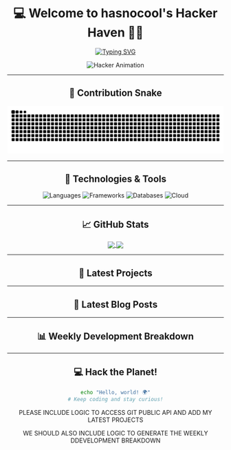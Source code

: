 <div align="center">

# 💻 Welcome to hasnocool's Hacker Haven 🐱‍💻

[![Typing SVG](https://readme-typing-svg.herokuapp.com?font=Fira+Code&size=24&duration=3000&pause=500&color=00FF00&center=true&vCenter=true&width=500&height=60&lines=Hey%2C+I'm+a+Code+Ninja!;I+Love+Open+Source+❤️;Always+Hacking+Something+New+🔧)](https://git.io/typing-svg)

<img src="https://media.giphy.com/media/13HgwGsXF0aiGY/giphy.gif" alt="Hacker Animation" width="300"/>

---

## 🐍 Contribution Snake

<img src="https://github.com/hasnocool/hasnocool/blob/main/github-contribution-grid-snake-dark.svg" alt="Snake animation" />

---

## 🔧 Technologies & Tools

![Languages](https://skillicons.dev/icons?i=python,java,javascript,go,rust,c,cpp,cs,html,css,bash&theme=dark)
![Frameworks](https://skillicons.dev/icons?i=react,vue,angular,django,flask,spring,nodejs,express&theme=dark)
![Databases](https://skillicons.dev/icons?i=mysql,postgresql,mongodb,redis&theme=dark)
![Cloud](https://skillicons.dev/icons?i=aws,gcp,azure,docker,kubernetes&theme=dark)

---

## 📈 GitHub Stats

<a href="https://github.com/hasnocool">
  <img align="center" src="https://github-readme-stats.vercel.app/api?username=hasnocool&show_icons=true&theme=radical&hide_border=true" />
</a>
<a href="https://github.com/hasnocool">
  <img align="center" src="https://github-readme-streak-stats.herokuapp.com/?user=hasnocool&theme=radical&hide_border=true" />
</a>

---

## 🚀 Latest Projects

<!--START_SECTION:projects-->
<!-- Projects will be listed here dynamically -->
<!--END_SECTION:projects-->

---

## 📰 Latest Blog Posts

<!-- BLOG-POST-LIST:START -->
<!-- BLOG-POST-LIST:END -->

---

## 📊 Weekly Development Breakdown

<!--START_SECTION:waka-->
<!--END_SECTION:waka-->

---

## 💻 Hack the Planet!

```bash
echo "Hello, world! 🌍"
# Keep coding and stay curious!
```



PLEASE INCLUDE LOGIC TO ACCESS GIT PUBLIC API AND ADD MY LATEST PROJECTS

WE SHOULD ALSO INCLUDE LOGIC TO GENERATE THE WEEKLY DDEVELOPMENT BREAKDOWN
